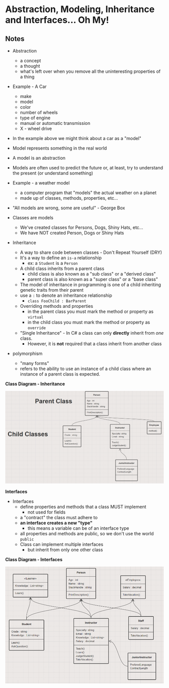 # Abstraction, Modeling, Inheritance and Interfaces... Oh My!

## Notes

* Abstraction
  * a concept
  * a thought
  * what's left over when you remove all the uninteresting properties of a thing

* Example - A Car
  * make
  * model
  * color
  * number of wheels
  * type of engine
  * manual or automatic transmission
  * X - wheel drive

* In the example above we might think about a car as a "model"

* Model represents something in the real world
* A model is an abstraction
* Models are often used to predict the future or, at least, try to understand the present (or understand something)
* Example - a weather model
  * a computer program that "models" the actual weather on a planet
  * made up of classes, methods, properties, etc...

* "All models are wrong, some are useful" - George Box

* Classes are models
  * We've created classes for Persons, Dogs, Shiny Hats, etc...
  * We have NOT created Person, Dogs or Shiny Hats

* Inheritance
  * A way to share code between classes - Don't Repeat Yourself (DRY)
  * It's a way to define an `is-a` relationship
    * ex: a `Student` is a `Person`
  * A child class inherits from a parent class
    * child class is also known as a "sub class" or a "derived class"
    * parent class is also known as a "super class" or a "base class"
  * The model of inheritance in programming is one of a child inheriting genetic traits from their parent
  * use a `:` to denote an inheritance relationship
    * `class FooChild : BarParent `
  * Overriding methods and properties
    * in the parent class you must mark the method or property as `virtual`
    * in the child class you must mark the method or property as `override`
  * "Single Inheritance" - In C# a class can only **directly** inherit from  _one_ class.
    * However, it is **not** required that a class inherit from another class

* polymorphism
  * "many forms"
  * refers to the ability to use an instance of a child class where an instance of a parent class is expected.

**Class Diagram - Inheritance**

![class diagram - Inheritance](./class-diagram.png)


**Interfaces**

* Interfaces
  * define properties and methods that a class MUST implement
    * not used for fields
  * a "contract" the class must adhere to
  * **an interface creates a new "type"**
    * this means a variable can be of an interface type
  * all properties and methods are public, so we don't use the world `public`
  * Class can implement multiple interfaces
    * but inherit from only one other class


**Class Diagram - Interfaces**

![class diagram - interfaces](./class-diagram-interfaces.png)